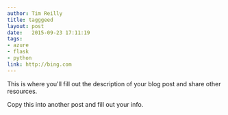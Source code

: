 ```yaml
---
author: Tim Reilly
title: tagggeed 
layout: post
date:   2015-09-23 17:11:19
tags: 
- azure
- flask
- python
link: http://bing.com 
---
```


This is where you'll fill out the description of your blog post and share other resources.

Copy this into another post and fill out your info. 
